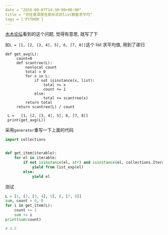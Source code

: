 ```yaml
---
date = "2016-09-07T14:30:00+08:00"
title = "对任意深度任意形式的list嵌套求平均"
tags = ['PYTHON']
---
```


[水木论坛](http://www.newsmth.net/nForum/#!article/Python/134174)看到的这个问题, 觉得有意思, 就写了下

如`L = [1, [2, [3, 4], 5], 6, [7, 8]]`这个 list
求平均值, 用到了递归

```
def get_avg(L): 
     count=0
     def scantree(L): 
         nonlocal count 
         total = 0
         for x in L: 
             if not isinstance(x, list): 
                 total += x 
                 count += 1
             else: 
                 total += scantree(x) 
         return total 
     return scantree(L) / count 

 L =   [1, [2, [3, 4], 5], 6, [7, 8]]
 print(get_avg(L)) 
```

采用`generator`重写一下上面的代码

```python
import collections


def get_item(iterable):
    for el in iterable:
        if not isinstance(el, str) and isinstance(el, collections.Iterable):
            yield from list_exp(el)
        else:
            yield el
```

测试

```python
L = [1, [2, [3, 4], 5], 6, [7, 8]]
sum, count = 0, 0
for i in get_item(L):
    count += 1
    sum += i
print(sum/count)

# 4.5
```

